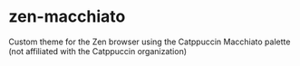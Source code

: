 # zen-macchiato
Custom theme for the Zen browser using the Catppuccin Macchiato palette (not affiliated with the Catppuccin organization)
